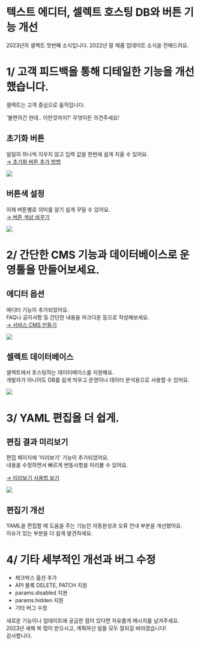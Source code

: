 # 텍스트 에디터, 셀렉트 호스팅 DB와 버튼 기능 개선

2023년의 셀렉트 첫번째 소식입니다. 2022년 말 제품 업데이트 소식을 전해드려요.

# 1/ 고객 피드백을 통해 디테일한 기능을 개선했습니다.

셀렉트는 고객 중심으로 움직입니다.

'불편하긴 한데.. 이런것까지?' 무엇이든 의견주세요!

## 초기화 버튼

일일히 하나씩 지우지 않고 입력 값을 한번에 쉽게 지울 수 있어요.  
[→ 초기화 버튼 추가 방법](https://docs.selectfromuser.com/docs/yaml-reference#blocksresetbutton) 

![](https://imagedelivery.net/MHVC-FGTDyxApYeHyF29Tw/1fc83581-856a-4585-6dc4-dafd79a9ea00/docs)

## 버튼색 설정

이제 버튼별로 의미를 알기 쉽게 꾸밀 수 있어요.  
[→ 버튼 색상 바꾸기](https://docs.selectfromuser.com/docs/yaml-reference#submitbuttontype) 

![](https://imagedelivery.net/MHVC-FGTDyxApYeHyF29Tw/8758ccff-2cab-49aa-3224-21f8d2b62500/docs)

# 2/ 간단한 CMS 기능과 데이터베이스로 운영툴을 만들어보세요.

## 에디터 옵션

에디터 기능이 추가되었어요.  
FAQ나 공지사항 등 간단한 내용을 마크다운 등으로 작성해보세요.  
[→ 서비스 CMS 만들기](https://docs.selectfromuser.com/docs/%ED%8E%B8%EC%A7%91%EA%B8%B0%EB%A1%9C-%EC%B6%94%EA%B0%80-%EC%88%98%EC%A0%95%ED%95%98%EA%B8%B0) 

![](https://imagedelivery.net/MHVC-FGTDyxApYeHyF29Tw/e4c9777d-5f47-494f-eff2-5d4e1bda3600/docs)

## 셀렉트 데이터베이스

셀렉트에서 호스팅하는 데이터베이스를 지원해요.  
개발자가 아니어도 DB를 쉽게 띄우고 운영이나 데이터 분석용으로 사용할 수 있어요.

![](https://imagedelivery.net/MHVC-FGTDyxApYeHyF29Tw/c516cee6-99c5-4a66-1aed-812ddfb92100/docs)

# 3/ YAML 편집을 더 쉽게.

## 편집 결과 미리보기

편집 페이지에 '미리보기' 기능이 추가되었어요.  
내용을 수정하면서 빠르게 변동사항을 미리볼 수 있어요.

[→ 미리보기 사용법 보기](https://docs.selectfromuser.com/docs/%ED%8E%B8%EC%A7%91-%EA%B2%B0%EA%B3%BC-%EB%AF%B8%EB%A6%AC%EB%B3%B4%EA%B8%B0) 

![](https://imagedelivery.net/MHVC-FGTDyxApYeHyF29Tw/4688fcb7-33e6-48d7-2f5a-a51d68f5c400/docs)

## 편집기 개선

YAML을 편집할 때 도움을 주는 기능인 자동완성과 오류 안내 부분을 개선했어요.  
이슈가 있는 부분을 더 쉽게 발견하세요.

# 4/ 기타 세부적인 개선과 버그 수정

- 체크박스 옵션 추가
- API 블록 DELETE, PATCH 지원
- params.disabled 지원
- params.hidden 지원
- 기타 버그 수정

새로운 기능이나 업데이트에 궁금한 점이 있다면 자유롭게 메시지를 남겨주세요.  
2023년 새해 복 많이 받으시고, 계획하신 일들 모두 잘되길 바라겠습니다!  
감사합니다.